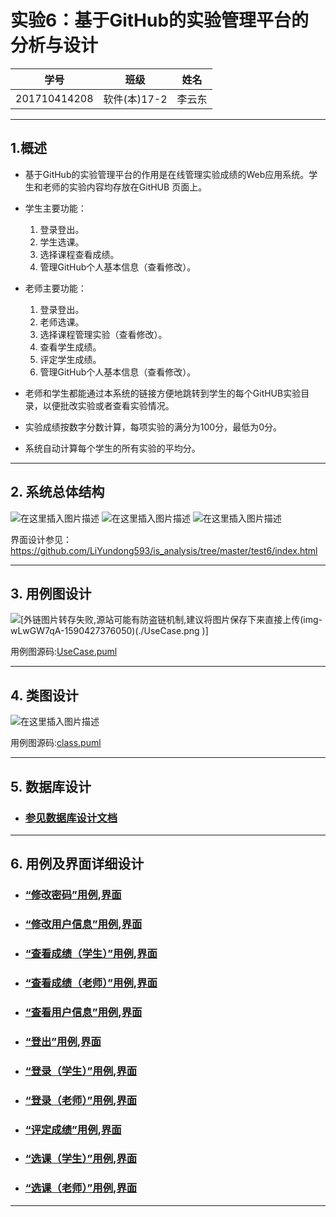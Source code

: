 # 实验6：基于GitHub的实验管理平台的分析与设计
|学号|班级|姓名|
|:-------:|:-------------: | :----------:|
|201710414208|软件(本)17-2|李云东|

***
## 1.概述
- 基于GitHub的实验管理平台的作用是在线管理实验成绩的Web应用系统。学生和老师的实验内容均存放在GitHUB 页面上。
- 学生主要功能：
    1. 登录登出。
    2. 学生选课。
    3. 选择课程查看成绩。
    4. 管理GitHub个人基本信息（查看修改）。


- 老师主要功能：
    1. 登录登出。
    2. 老师选课。
    3. 选择课程管理实验（查看修改）。
    4. 查看学生成绩。
    5. 评定学生成绩。
    6. 管理GitHub个人基本信息（查看修改）。
- 老师和学生都能通过本系统的链接方便地跳转到学生的每个GitHUB实验目录，以便批改实验或者查看实验情况。
- 实验成绩按数字分数计算，每项实验的满分为100分，最低为0分。
- 系统自动计算每个学生的所有实验的平均分。


***

## 2. 系统总体结构
![在这里插入图片描述](https://img-blog.csdnimg.cn/20200526095117289.png?x-oss-process=image/watermark,type_ZmFuZ3poZW5naGVpdGk,shadow_10,text_aHR0cHM6Ly9ibG9nLmNzZG4ubmV0L2x5ZGRhc2h1YWlnZQ==,size_16,color_FFFFFF,t_70)
![在这里插入图片描述](https://img-blog.csdnimg.cn/20200526095133290.png?x-oss-process=image/watermark,type_ZmFuZ3poZW5naGVpdGk,shadow_10,text_aHR0cHM6Ly9ibG9nLmNzZG4ubmV0L2x5ZGRhc2h1YWlnZQ==,size_16,color_FFFFFF,t_70)
![在这里插入图片描述](https://img-blog.csdnimg.cn/20200526095139238.png?x-oss-process=image/watermark,type_ZmFuZ3poZW5naGVpdGk,shadow_10,text_aHR0cHM6Ly9ibG9nLmNzZG4ubmV0L2x5ZGRhc2h1YWlnZQ==,size_16,color_FFFFFF,t_70)

界面设计参见：  https://github.com/LiYundong593/is_analysis/tree/master/test6/index.html
***


## 3. 用例图设计
![\[外链图片转存失败,源站可能有防盗链机制,建议将图片保存下来直接上传(img-wLwGW7qA-1590427376050)(./UseCase.png )\]](https://img-blog.csdnimg.cn/20200526095147349.png?x-oss-process=image/watermark,type_ZmFuZ3poZW5naGVpdGk,shadow_10,text_aHR0cHM6Ly9ibG9nLmNzZG4ubmV0L2x5ZGRhc2h1YWlnZQ==,size_16,color_FFFFFF,t_70)

用例图源码:[UseCase.puml](src/UseCase.puml)

***

## 4. 类图设计
![在这里插入图片描述](https://img-blog.csdnimg.cn/20200526095222345.png?x-oss-process=image/watermark,type_ZmFuZ3poZW5naGVpdGk,shadow_10,text_aHR0cHM6Ly9ibG9nLmNzZG4ubmV0L2x5ZGRhc2h1YWlnZQ==,size_16,color_FFFFFF,t_70)

用例图源码:[class.puml](src/class.puml)

***

## 5. 数据库设计

- ### [参见数据库设计文档](./数据库设计.md)

***


## 6. 用例及界面详细设计

- ### [“修改密码”用例](./用例/修改密码.md),[界面](https://github.com/LiYundong593/is_analysis/tree/master/test6/修改密码.html)
- ### [“修改用户信息”用例](./用例/修改用户信息.md),[界面](https://github.com/LiYundong593/is_analysis/tree/master/test6/修改用户信息.html)
- ### [“查看成绩（学生）”用例](./用例/查看成绩_学生.md),[界面](https://github.com/LiYundong593/is_analysis/tree/master/test6/查看成绩（学生）.html)
- ### [“查看成绩（老师）”用例](./用例/查看成绩_老师.md),[界面](https://github.com/LiYundong593/is_analysis/tree/master/test6/查看成绩（老师）.html)
- ### [“查看用户信息”用例](./用例/查看用户信息.md),[界面](https://github.com/LiYundong593/is_analysis/tree/master/test6/查看用户信息.html)
- ### [“登出”用例](./用例/登出.md),[界面](https://github.com/LiYundong593/is_analysis/tree/master/test6/登出.html)
- ### [“登录（学生）”用例](./用例/登录.md),[界面](https://github.com/LiYundong593/is_analysis/tree/master/test6/登录（学生）.html)
- ### [“登录（老师）”用例](./用例/登录.md),[界面](https://github.com/LiYundong593/is_analysis/tree/master/test6/登录（老师）.html)
- ### [“评定成绩”用例](./用例/评定成绩.md),[界面](https://github.com/LiYundong593/is_analysis/tree/master/test6/评定成绩.html)
- ### [“选课（学生）”用例](./用例/选课_学生.md),[界面](https://github.com/LiYundong593/is_analysis/tree/master/test6/选课（学生）.html)
- ### [“选课（老师）”用例](./用例/选课_老师.md),[界面](https://github.com/LiYundong593/is_analysis/tree/master/test6/选课（老师）.html)
   
***
